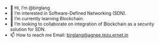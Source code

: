 - 👋 Hi, I’m @birglang
- 👀 I’m interested in Software-Defined Networking (SDN).
- 🌱 I’m currently learning Blockchain.
- 💞️ I’m looking to collaborate on integration of Blockchain as a security solution for SDN.
- 📫 How to reach me Email: birglang@agnee.tezu.ernet.in

<!---
birglang/birglang is a ✨ special ✨ repository because its `README.md` (this file) appears on your GitHub profile.
You can click the Preview link to take a look at your changes.
--->
